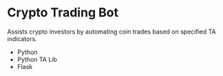 # Crypto Trading Bot
Assists crypto investors by automating coin trades based on specified TA indicators.

- Python
- Python TA Lib
- Flask
